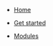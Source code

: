 <!-- docs/_sidebar.md -->

<!--span class="hide_mobile" style="position: relative;top: -18px;left: 10px;">An abstract programming language</span-->

* [Home](/)

* <a href="#/GUIDES.md" class="btn">Get started</a>

* [Modules](MODULES.md)



<!--* <a href="https://github.com/puzzlelang/puzzle" target="_blank" class="" style="margin:0px 10px"><span class="fab fa-github"></span></a>-->

<!--* [Learn](?id=puzzle)

* [Guides](chapters/GUIDES.md)

* [Modules](chapters/modules/index.md) -->